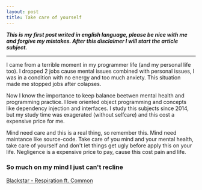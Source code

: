 ```yaml
---
layout: post
title: Take care of yourself
---
```


***This is my first post writed in english language, please be nice with me and forgive my mistakes. After this disclaimer I will start the article subject.***

***

I came from a terrible moment in my programmer life (and my personal life too). I dropped 2 jobs cause mental issues combined with personal issues, I was in a condition with no energy and too much anxiety. This situation made me stopped jobs after colapses.

Now I know the importance to keep balance beetwen mental health and programming practice. I love oriented object programming and concepts like dependency injection and interfaces. I study this subjects since 2014, but my study time was exagerated (without selfcare) and this cost a expensive price for me.

Mind need care and this is a real thing, so remember this. Mind need maintance like source-code. Take care of you mind and your mental health, take care of yourself and don't let things get ugly before apply this on your life. Negligence is a expensive price  to pay, cause this cost pain and life.

### So much on my mind I just can't recline

[Blackstar - Respiration ft. Common](https://www.youtube.com/watch?v=eeTnog5RRQo)